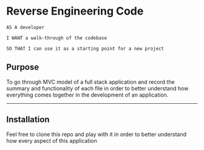 # Reverse Engineering Code

```
AS A developer

I WANT a walk-through of the codebase

SO THAT I can use it as a starting point for a new project
```

## Purpose

To go through MVC model of a full stack application and record the summary and 
functionality of each file in order to better understand how everything comes 
together in the development of an application. 

- - -

## Installation

Feel free to clone this repo and play with it in order to better understand how every aspect of this application


